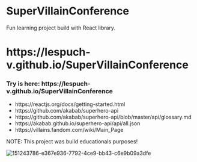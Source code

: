 # SuperVillainConference
Fun learning project build with React library.
<h1>https://lespuch-v.github.io/SuperVillainConference</h1>
<h3>Try is here: https://lespuch-v.github.io/SuperVillainConference</h2>

<ul>
  <li>https://reactjs.org/docs/getting-started.html</li>
  <li>https://github.com/akabab/superhero-api</li>
  <li>https://github.com/akabab/superhero-api/blob/master/api/glossary.md</li>
  <li>https://akabab.github.io/superhero-api/api/all.json</li>
  <li>https://villains.fandom.com/wiki/Main_Page</li>
  </ul>
NOTE: This project was build educationals purposes!

![151243786-e367e936-7792-4ce9-bb43-c6e9b09a3dfe](https://user-images.githubusercontent.com/36127590/151301663-a5f9efaa-efe9-42c1-9e9f-74b71ac8b27d.png)
